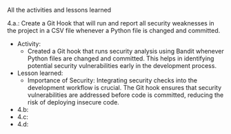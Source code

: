 All the activities and lessons learned

4.a.: Create a Git Hook that will run and report all security weaknesses in the project in a CSV file whenever a Python file is changed and committed.
   - Activity:
     - Created a Git hook that runs security analysis using Bandit whenever Python files are changed and committed. This helps in identifying potential security vulnerabilities early in the development process.
   - Lesson learned:
     - Importance of Security: Integrating security checks into the development workflow is crucial. The Git hook ensures that security vulnerabilities are addressed before code is committed, reducing the risk of deploying insecure code. 
- 4.b:
- 4.c:
- 4.d:
